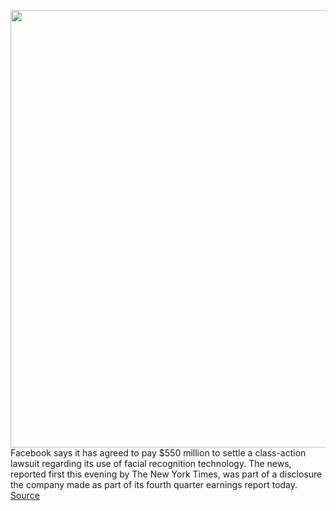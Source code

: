 <img src='https://cdn.vox-cdn.com/thumbor/2qAjheN217Vq4QoFeCS5uENnY4I=/0x0:2040x1360/1200x800/filters:focal(857x517:1183x843)/cdn.vox-cdn.com/uploads/chorus_image/image/66217151/acastro_180720_1777_facebook_0001.0.jpg' width='700px' /><br/>
Facebook says it has agreed to pay $550 million to settle a class-action lawsuit regarding its use of facial recognition technology. The news, reported first this evening by The New York Times, was part of a disclosure the company made as part of its fourth quarter earnings report today.
<a href='https://www.theverge.com/2020/1/29/21114358/facebook-550-million-settle-lawsuit-facial-recognition-technology-illinois'> Source <a/>